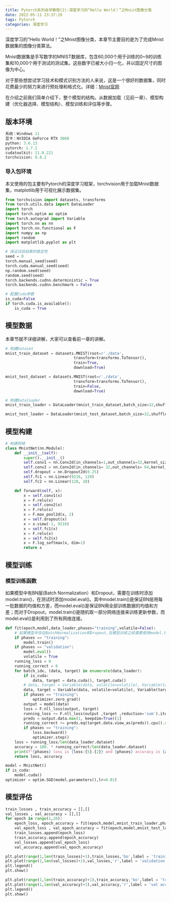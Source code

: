 ```yaml
---
title: Pytorch系列自学教程(2):深度学习的“Hello World！”之Mnist图像分类
date: 2022-05-11 23:37:29
tags: Pytorch
categories: 深度学习
---
```

深度学习的“Hello World！”之Mnist图像分类，本章节主要目的是为了完成Mnist数据集的图像分类算法。

Mnist数据集是手写数字的MNIST数据库，包含60,000个用于训练的0~9的训练集和10,000个用于测试的测试集。这些数字已被大小归一化，并以固定尺寸的图像为中心。

对于那些想尝试学习技术和模式识别方法的人来说，这是一个很好的数据集，同时花费最少的努力来进行预处理和格式化。详细：[Mnist官网](http://yann.lecun.com/exdb/mnist/)

在介绍之前我们简单介绍下，整个模型的结构。从数据加载（见前一章）、模型构建（优化器选择、模型结构）、模型训练和评估等步骤。

## 版本环境

```python
系统：Windows 11
显卡：NVIDIA GeForce RTX 3060
python: 3.6.13
pytorch: 1.7.1
cudatoolkit: 11.0.221
torchvision: 0.8.2
```

### 导入包环境

本文使用的包主要有Pytorch的深度学习框架，torchvision用于加载Mnist数据集，matplotlib用于可视化展示数据集。

```python
from torchvision import datasets, transforms
from torch.utils.data import DataLoader
import torch
import torch.optim as optim
from torch.autograd import Variable
import torch.nn as nn
import torch.nn.functional as F
import numpy as np
import random
import matplotlib.pyplot as plt

```

```python
# 保证试验结果的稳定性
seed = 0
torch.manual_seed(seed)
torch.cuda.manual_seed(seed)
np.random.seed(seed)
random.seed(seed)
torch.backends.cudnn.deterministic = True
torch.backends.cudnn.benchmark = False

# 配置Cuda参数
is_cuda=False
if torch.cuda.is_available():
    is_cuda = True

```

## 模型数据

本章节就不详细讲解，大家可以查看前一章的讲解。

```python
# 构建Dataset
mnist_train_dataset = datasets.MNIST(root=r'./data',
                              transform=transforms.ToTensor(),
                              train=True,
                              download=True)

mnist_test_dataset = datasets.MNIST(root=r'./data',
                              transform=transforms.ToTensor(),
                              train=False,
                              download=True)

# 构建Dataloader
mnist_train_loader = DataLoader(mnist_train_dataset,batch_size=32,shuffle=True)

mnist_test_loader = DataLoader(mnist_test_dataset,batch_size=32,shuffle=True)
```

## 模型构建

```python
# 构建网络
class MnistNet(nn.Module):
    def __init__(self):
        super().__init__()
        self.conv1 = nn.Conv2d(in_channels=1,out_channels=32,kernel_size= 3)
        self.conv2 = nn.Conv2d(in_channels= 32,out_channels= 64,kernel_size= 3)
        self.dropout = nn.Dropout2d(0.25)
        self.fc1 = nn.Linear(9216, 128)
        self.fc2 = nn.Linear(128, 10)

    def forward(self, x):
        x = self.conv1(x)
        x = F.relu(x)
        x = self.conv2(x)
        x = F.relu(x)
        x = F.max_pool2d(x, 2)
        x = self.dropout(x)
        x = x.view(-1, 9216)
        x = self.fc1(x)
        x = F.relu(x)
        x = self.fc2(x)
        x = F.log_softmax(x, dim=1)
        return x
```

## 模型训练

### 模型训练函数

如果模型中有BN层(Batch Normalization）和Dropout，需要在训练时添加model.train()，在测试时添加model.eval()。其中model.train()是保证BN层用每一批数据的均值和方差，而model.eval()是保证BN用全部训练数据的均值和方差；而对于Dropout，model.train()是随机取一部分网络连接来训练更新参数，而model.eval()是利用到了所有网络连接。

```python
def fit(epoch,model,data_loader,phases="training",volatile=False):
    # 如果模型中存在BatchNormalization和Dropout,在模型训练之前需要使用model.train()和model.eval()
    if phases == "training":
        model.train()
    if phases == "validation":
        model.eval()
        volatile = True
    running_loss = 0
    running_correct = 0
    for batch_idx, (data, target) in enumerate(data_loader):
        if is_cuda:
            data, target = data.cuda(), target.cuda()
        # data, target = Variable(data, volatile=volatile), Variable(target)
        data, target = Variable(data, volatile=volatile), Variable(target)
        if phases == "training":
            optimizer.zero_grad()
        output = model(data)
        loss = F.nll_loss(output, target)
        running_loss += F.nll_loss(output ,target ,reduction='sum').item()
        preds = output.data.max(1, keepdim=True)[1]
        running_correct += preds.eq(target.data.view_as(preds)).cpu().sum()
        if phases == "training":
            loss.backward()
            optimizer.step()
    loss = running_loss/len(data_loader.dataset)
    accuracy = 100. * running_correct/len(data_loader.dataset)
    print(f"{phases} loss is {loss:{5}.{2}} and {phases} accuracy is {accuracy:{10}.{4}}")
    return loss, accuracy
```

```python
model = MnistNet()
if is_cuda:
    model.cuda()
optimizer = optim.SGD(model.parameters(),lr=0.01)

```

## 模型评估

```python
train_losses , train_accuracy = [],[]
val_losses , val_accuracy = [],[]
for epoch in range(1,20):
    epoch_loss, epoch_accuracy = fit(epoch,model,mnist_train_loader,phases='training')
    val_epoch_loss , val_epoch_accuracy = fit(epoch,model,mnist_test_loader,phases='validation')
    train_losses.append(epoch_loss)
    train_accuracy.append(epoch_accuracy)
    val_losses.append(val_epoch_loss)
    val_accuracy.append(val_epoch_accuracy)
```

```python
plt.plot(range(1,len(train_losses)+1),train_losses,'bo',label = 'training loss')
plt.plot(range(1,len(val_losses)+1),val_losses,'r',label = 'validation loss')
plt.legend()
plt.show()

```

```python
plt.plot(range(1,len(train_accuracy)+1),train_accuracy,'bo',label = 'train accuracy')
plt.plot(range(1,len(val_accuracy)+1),val_accuracy,'r',label = 'val accuracy')
plt.legend()
plt.show()

```
